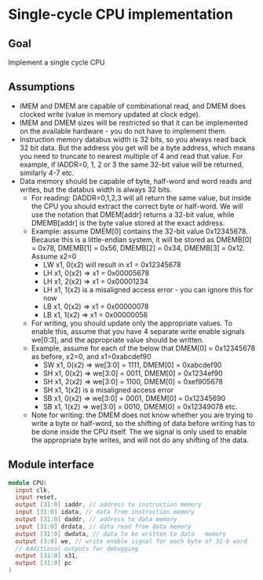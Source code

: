 # Single-cycle CPU implementation

## Goal

Implement a single cycle CPU

## Assumptions

- IMEM and DMEM are capable of combinational read, and DMEM does clocked write (value in memory updated at clock edge).
- IMEM and DMEM sizes will be restricted so that it can be implemented on the available hardware - you do not have to implement them.
- Instruction memory databus width is 32 bits, so you always read back 32 bit data. But the address you get will be a byte address, which means you need to truncate to nearest multiple of 4 and read that value. For example, if IADDR=0, 1, 2 or 3 the same 32-bit value will be returned, similarly 4-7 etc.
- Data memory should be capable of byte, half-word and word reads and writes, but the databus width is always 32 bits.
  - For reading: DADDR=0,1,2,3 will all return the same value, but inside the CPU you should extract the correct byte or half-word. We will use the notation that DMEM[addr] returns a 32-bit value, while DMEMB[addr] is the byte value stored at the exact address.
  - Example: assume DMEM[0] contains the 32-bit value 0x12345678. Because this is a little-endian system, it will be stored as DMEMB[0] = 0x78, DMEMB[1] = 0x56, DMEMB[2] = 0x34, DMEMB[3] = 0x12. Assume x2=0
    - LW x1, 0(x2) will result in x1 = 0x12345678
    - LH x1, 0(x2) => x1 = 0x00005678
    - LH x1, 2(x2) => x1 = 0x00001234
    - LH x1, 1(x2) is a misaligned access error - you can ignore this for now
    - LB x1, 0(x2) => x1 = 0x00000078
    - LB x1, 1(x2) => x1 = 0x00000056
  - For writing, you should update only the appropriate values. To enable this, assume that you have 4 separate write enable signals we[0:3], and the appropriate value should be written.
  - Example, assume for each of the below that DMEM[0] = 0x12345678 as before, x2=0, and x1=0xabcdef90
    - SW x1, 0(x2) => we[3:0] = 1111, DMEM[0] = 0xabcdef90
    - SH x1, 0(x2) => we[3:0] = 0011, DMEM[0] = 0x1234ef90
    - SH x1, 2(x2) => we[3:0] = 1100, DMEM[0] = 0xef905678
    - SH x1, 1(x2) is a misaligned access error
    - SB x1, 0(x2) => we[3:0] = 0001, DMEM[0] = 0x12345690
    - SB x1, 1(x2) => we[3:0] = 0010, DMEM[0] = 0x12349078
      etc.
  - Note for writing: the DMEM does not know whether you are trying to write a byte or half-word, so the shifting of data before writing has to be done inside the CPU itself. The we signal is only used to enable the appropriate byte writes, and will not do any shifting of the data.

## Module interface

```verilog
module CPU(
  input clk,
  input reset,
  output [31:0] iaddr, // address to instruction memory
  input [31:0] idata, // data from instruction memory
  output [31:0] daddr, // address to data memory
  input [31:0] drdata, // data read from data memory
  output [31:0] dwdata, // data to be written to data   memory
  output [3:0] we, // write enable signal for each byte of 32-b word
  // Additional outputs for debugging
  output [31:0] x31,
  output [31:0] pc
)
```
